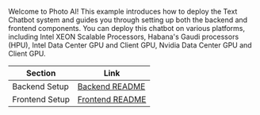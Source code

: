 Welcome to Photo AI! This example introduces how to deploy the Text Chatbot system and guides you through setting up both the backend and frontend components. You can deploy this chatbot on various platforms, including Intel XEON Scalable Processors, Habana's Gaudi processors (HPU), Intel Data Center GPU and Client GPU, Nvidia Data Center GPU and Client GPU.

| Section              | Link                      |
| ---------------------| --------------------------|
| Backend Setup        | [Backend README](./backend/README.md) |
| Frontend Setup       | [Frontend README](../../../ui/talking_photo/README.md) |


